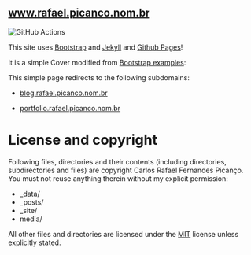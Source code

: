 ## www.rafael.picanco.nom.br

![GitHub Actions](https://github.com/cpicanco/cpicanco.github.io/actions/workflows/jekyll.yml/badge.svg)

This site uses [Bootstrap](http://getbootstrap.com/) and [Jekyll](http://jekyllrb.com/) and [Github Pages](https://pages.github.com/)!

It is a simple Cover modified from [Bootstrap examples](http://getbootstrap.com/getting-started/#examples):

This simple page redirects to the following subdomains:

- [blog.rafael.picanco.nom.br](http://blog.rafael.picanco.nom.br)   

- [portfolio.rafael.picanco.nom.br](http://portfolio.rafael.picanco.nom.br)   

# License and copyright

Following files, directories and their contents (including directories, subdirectories and files) are copyright Carlos Rafael Fernandes Picanço. You must not reuse anything therein without my explicit permission:

* _data/
* _posts/
* _site/
* media/

All other files and directories are licensed under the [MIT](http://www.opensource.org/licenses/mit-license.php) license unless explicitly stated.
